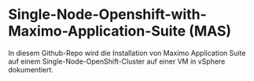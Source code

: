# Single-Node-Openshift-with-Maximo-Application-Suite (MAS)
In diesem Github-Repo wird die Installation von Maximo Application Suite auf einem Single-Node-OpenShift-Cluster auf einer VM in vSphere dokumentiert.